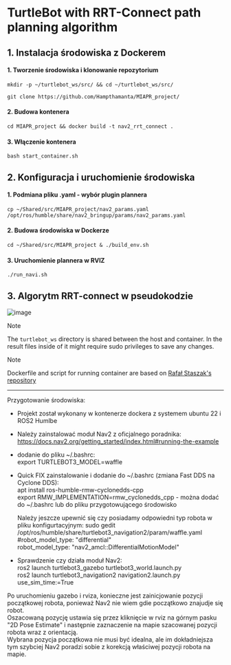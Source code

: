 # TurtleBot with RRT-Connect path planning algorithm

## 1. Instalacja środowiska z Dockerem

#### 1. Tworzenie środowiska i klonowanie repozytorium

```
mkdir -p ~/turtlebot_ws/src/ && cd ~/turtlebot_ws/src/
```
```
git clone https://github.com/Hampthamanta/MIAPR_project/
```

#### 2. Budowa kontenera

```
cd MIAPR_project && docker build -t nav2_rrt_connect .
```

#### 3. Włączenie kontenera

```
bash start_container.sh 
```
## 2. Konfiguracja i uruchomienie środowiska

#### 1. Podmiana pliku .yaml - wybór plugin plannera

```
cp ~/Shared/src/MIAPR_project/nav2_params.yaml /opt/ros/humble/share/nav2_bringup/params/nav2_params.yaml
```

#### 2. Budowa środowiska w Dockerze

```
cd ~/Shared/src/MIAPR_project & ./build_env.sh
```

#### 3. Uruchomienie plannera w RVIZ

```
./run_navi.sh
```

## 3. Algorytm RRT-connect w pseudokodzie

![image](https://github.com/user-attachments/assets/2bf54f19-0fb6-48a2-bb3b-e90bb6979d0d)





> [!NOTE]
> The `turtlebot_ws` directory is shared between the host and container. In the result files inside of it might require sudo privileges to save any changes.

> [!NOTE]
> Dockerfile and script for running container are based on [Rafał Staszak's repository](https://github.com/RafalStaszak/NIMPRA_Docker/)































------------------------------------------------------------------------
Przygotowanie środowiska:  
* Projekt został wykonany w kontenerze dockera z systemem ubuntu 22 i ROS2 Humlbe  
* Należy zainstalować moduł Nav2 z oficjalnego poradnika:  
  https://docs.nav2.org/getting_started/index.html#running-the-example  

* dodanie do pliku ~/.bashrc:  
export TURTLEBOT3_MODEL=waffle



* Quick FIX zainstalowanie i dodanie do ~/.bashrc (zmiana Fast DDS na Cyclone DDS):  
  apt install ros-humble-rmw-cyclonedds-cpp  
  export RMW_IMPLEMENTATION=rmw_cyclonedds_cpp    - można dodać do ~/.bashrc lub do pliku przygotowującego środowisko  

  Należy jeszcze upewnić się czy posiadamy odpowiedni typ robota w pliku konfigurtacyjnym:
  sudo gedit /opt/ros/humble/share/turtlebot3_navigation2/param/waffle.yaml
    #robot_model_type: "differential"  
    robot_model_type: "nav2_amcl::DifferentialMotionModel"  


* Sprawdzenie czy działa moduł Nav2:  
ros2 launch turtlebot3_gazebo turtlebot3_world.launch.py  
ros2 launch turtlebot3_navigation2 navigation2.launch.py use_sim_time:=True  

Po uruchomieniu gazebo i rviza, konieczne jest zainicjowanie pozycji początkowej robota, ponieważ Nav2 nie wiem gdie początkowo znajudje się robot.   
Oszacowaną pozycję ustawia się przez kliknięcie w rviz na górnym pasku "2D Pose Estimate" i następnie zaznaczenie na mapie szacowanej pozycji robota wraz z orientacją.  
Wybrana pozycja początkowa nie musi być idealna, ale im dokładniejsza tym szybciej Nav2 poradzi sobie z korekcją właściwej pozycji robota na mapie.  



